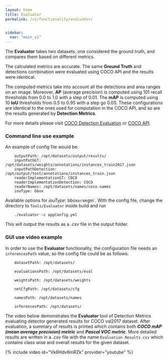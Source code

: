 ```yaml
---
layout: home
title: Evaluator
permalink: /v1/functionality/evaluator/


sidebar:
  nav: "main_v1"
---
```



The **Evaluator** takes two datasets, one considered the ground truth, and compares them based on different metrics.


The calculated metrics are accurate. The same **Ground Truth** and detections combination were evaluated using COCO API and the results
were identical.

The computed metrics take into account all the detections and area ranges on an image. Moreover, **AP** (average precision) is computed using 101 recall
thresholds from 0.0 to 1.0 with a step of 0.01. The **mAP** is computed using 10 **IoU** thresholds from 0.5 to 0.95 with a step go 0.05.
These configurations are identical to the ones used for computation in the COCO API, and so are the results generated by **Detection Metrics**.

For more details please visit [COCO Detection Evaluation](whttp://cocodataset.org/#detection-eval) or [COCO API](https://github.com/cocodataset/cocoapi).

### Command line use example

An example of config file would be:

```
    outputPath: /opt/datasets/output/results/
    inputPathGT: /opt/datasets/weights/annotations/instances_train2017.json
    inputPathDetection: /opt/output/test/annotations/instances_train.json
    readerImplementationGT: COCO
    readerImplementationDetection: COCO
    readerNames: /opt/datasets/names/coco.names
    iouType: bbox
```

Available options for *iouType*: bbox` or `segm`. With the config file, change the directory to ``Tools/Evaluator`` inside build and run

```
    ./evaluator -c appConfig.yml
```

This will output the results as a *.csv* file in the output folder.

### GUI use video example

In order to use the **Evaluator** functionality, the configuration file needs an `inferencesPath` value, so the config file could be as follows:

```
    datasetPath: /opt/datasets/

    evaluationsPath: /opt/datasets/eval

    weightsPath: /opt/datasets/weights

    netCfgPath: /opt/datasets/cfg

    namesPath: /opt/datasets/names

    inferencesPath: /opt/datasets/
```


The video below demonstrates the **Evaluator** tool of Detection Metrics evaluating detector generated results for COCO val2017 dataset.
After evaluation, a summary of results is printed which contains both ***COCO mAP (mean average precision) metric*** and ***Pascal VOC metric***.
More detailed results are written in a *.csv* file with the name `Evaluation Results.csv` which contains class wise and overall results for the given dataset.

{% include video id="Vk6Hdv6mRZk" provider="youtube" %}
